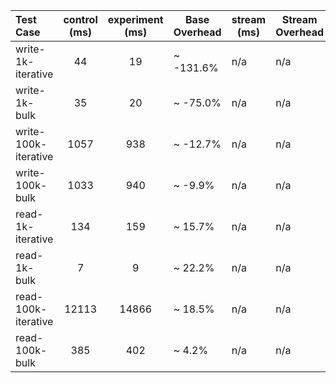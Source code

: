 | Test Case            | **control** (ms) | **experiment** (ms) | Base<br/>Overhead | **stream** (ms) | Stream<br/>Overhead | **iterator** (ms) | Iterator<br/>Overhead |
| :------------------- | :--------------: | :-----------------: | ----------------- | --------------- | ------------------- | ----------------- | --------------------- |
| write-1k-iterative   |        44        |         19          | ~ -131.6%         | n/a             | n/a                 | n/a               | n/a                   |
| write-1k-bulk        |        35        |         20          | ~ -75.0%          | n/a             | n/a                 | n/a               | n/a                   |
| write-100k-iterative |       1057       |         938         | ~ -12.7%          | n/a             | n/a                 | n/a               | n/a                   |
| write-100k-bulk      |       1033       |         940         | ~ -9.9%           | n/a             | n/a                 | n/a               | n/a                   |
| read-1k-iterative    |       134        |         159         | ~ 15.7%           | n/a             | n/a                 | n/a               | n/a                   |
| read-1k-bulk         |        7         |          9          | ~ 22.2%           | n/a             | n/a                 | n/a               | n/a                   |
| read-100k-iterative  |      12113       |        14866        | ~ 18.5%           | n/a             | n/a                 | n/a               | n/a                   |
| read-100k-bulk       |       385        |         402         | ~ 4.2%            | n/a             | n/a                 | n/a               | n/a                   |